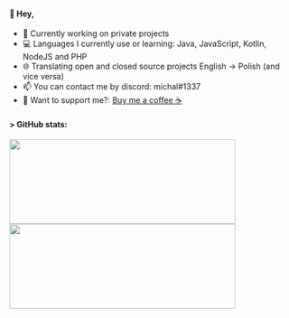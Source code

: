#### 👋 Hey,

- 💼 Currently working on private projects
- 💻 Languages I currently use or learning: Java, JavaScript, Kotlin, NodeJS and PHP
- 🌐 Translating open and closed source projects English -> Polish (and vice versa)
- 📫 You can contact me by discord: michal#1337
- 💸 Want to support me?: <a href="https://www.buymeacoffee.com/Michall">Buy me a coffee ☕</a>

#### > GitHub stats:
<a href="https://github.com/Michall69">
  <img align="center" width="400" height="150" src="https://github-readme-stats.vercel.app/api?username=Michall69&show_icons=true&theme=tokyonight" />
<a href="https://github.com/Michall69">
<img align="center" width="400" height="150" src="https://github-readme-stats.vercel.app/api/top-langs/?username=Michall69&layout=compact&theme=tokyonight" />
</a>
